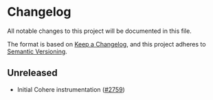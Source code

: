 # Changelog

All notable changes to this project will be documented in this file.

The format is based on [Keep a Changelog](https://keepachangelog.com/en/1.0.0/),
and this project adheres to [Semantic Versioning](https://semver.org/spec/v2.0.0.html).

## Unreleased

- Initial Cohere instrumentation
  ([#2759](https://github.com/open-telemetry/opentelemetry-python-contrib/pull/2759))
